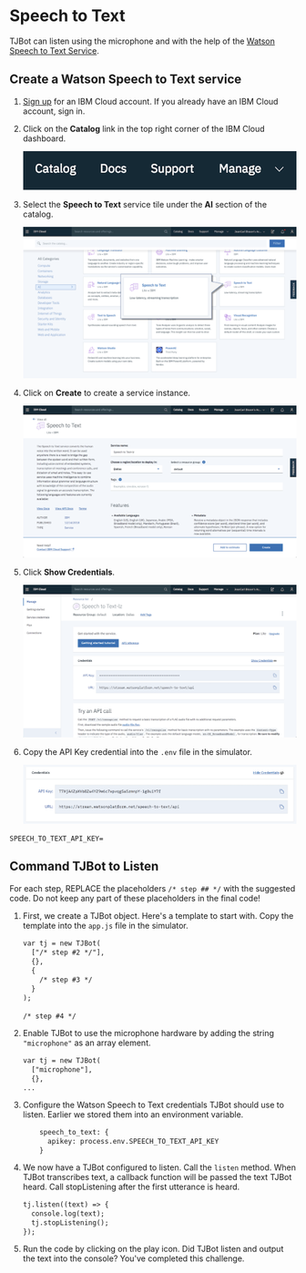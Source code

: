 # Speech to Text

TJBot can listen using the microphone and with the help of the [Watson Speech to Text Service](https://ibm.biz/catalog-speech-to-text).

## Create a Watson Speech to Text service

1. [Sign up](https://ibm.biz/tjbot-challenge-signup) for an IBM Cloud account. If you already have an IBM Cloud account, sign in.

2. Click on the __Catalog__ link in the top right corner of the IBM Cloud dashboard.

	![](assets/catalog.png)

3. Select the __Speech to Text__ service tile under the __AI__ section of the catalog.

	![](assets/catalog-stt.png)
	
4. Click on __Create__ to create a service instance.

	![](assets/create-stt.png)

5. Click __Show Credentials__.

	![](assets/servicecredentials-stt.png)
	
6. Copy the API Key credential into the `.env` file in the simulator.

	![](assets/credentials-stt.png)
	
```
SPEECH_TO_TEXT_API_KEY=
```

## Command TJBot to Listen

For each step, REPLACE the placeholders `/* step ## */` with the suggested code. Do not keep any part of these placeholders in the final code! 

1. First, we create a TJBot object. Here's a template to start with. Copy the template into the `app.js` file in the simulator. 

	```
	var tj = new TJBot(
	  ["/* step #2 */"], 
	  {}, 
	  {
	    /* step #3 */
	  }
	);
	
	/* step #4 */
	```

2. Enable TJBot to use the microphone hardware by adding the string `"microphone"` as an array element.
	
	```
	var tj = new TJBot(
	  ["microphone"], 
	  {},
	...
	```
		
3. Configure the Watson Speech to Text credentials TJBot should use to listen. Earlier we stored them into an environment variable. 

	```
	    speech_to_text: {
	      apikey: process.env.SPEECH_TO_TEXT_API_KEY
	    }
	```
	
4. We now have a TJBot configured to listen. Call the `listen` method. When TJBot transcribes text, a callback function will be passed the text TJBot heard. Call stopListening after the first utterance is heard.

	```
	tj.listen((text) => {
	  console.log(text);
	  tj.stopListening();
	});
	```
	
5. Run the code by clicking on the play icon. Did TJBot listen and output the text into the console? You've completed this challenge.